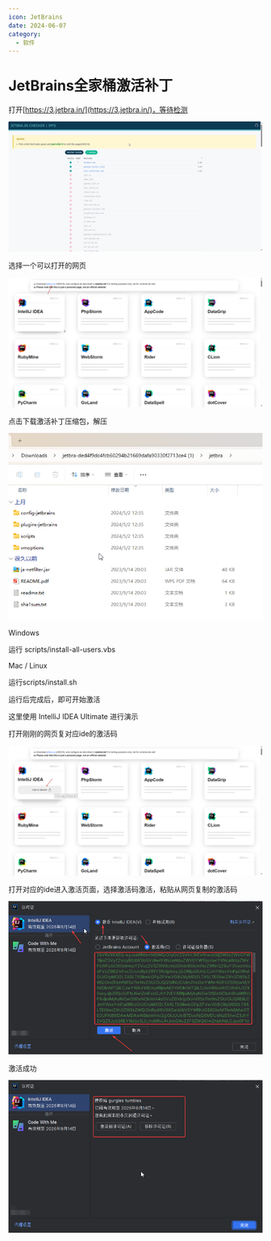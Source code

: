```yaml
---
icon: JetBrains
date: 2024-06-07
category:
  - 软件
---
```

# JetBrains全家桶激活补丁

打开[https://3.jetbra.in/](https://3.jetbra.in/)，等待检测

![msedge_AbpYSvQppS.png](/assets/images/other/software/jetbraActivate/msedge_AbpYSvQppS.png)

选择一个可以打开的网页

![msedge_wK1uGidhne.png](/assets/images/other/software/jetbraActivate/msedge_wK1uGidhne.png)

点击下载激活补丁压缩包，解压

![explorer_pf8T74qv7i.png](/assets/images/other/software/jetbraActivate/explorer_pf8T74qv7i.png)

Windows

运行 scripts/install-all-users.vbs

Mac / Linux

 运行scripts/install.sh

运行后完成后，即可开始激活

这里使用 IntelliJ IDEA Ultimate 进行演示

打开刚刚的网页复对应ide的激活码

![msedge_yxEYXwSrTo.png](/assets/images/other/software/jetbraActivate/msedge_yxEYXwSrTo.png)

打开对应的ide进入激活页面，选择激活码激活，粘贴从网页复制的激活码

![idea64_WMzrKWorAl.png](/assets/images/other/software/jetbraActivate/idea64_WMzrKWorAl.png)

激活成功

![idea64_pf8cHjBlGw.png](/assets/images/other/software/jetbraActivate/idea64_pf8cHjBlGw.png)
